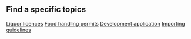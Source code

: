 ## Find a specific topics

[Liquor licences](https://www.google.com "Liquor licences")
[Food handling permits](https://www.google.com "Food handling permits")
[Development application](https://www.google.com "Development application")
[Importing guidelines](https://www.google.com "Importing guidelines")
